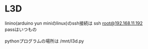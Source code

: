 # L3D
linino(arduino yun miniのlinux)のssh接続は ssh root@192.168.11.192<br>
passはいつもの<br><br>
pythonプログラムの場所は 
/mnt/l3d.py